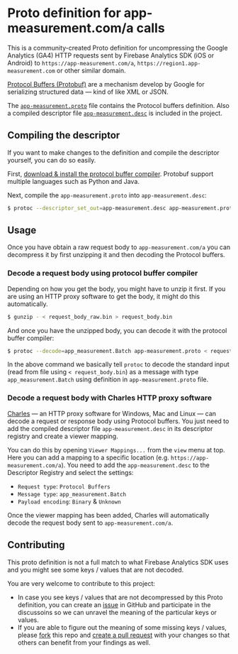 # Proto definition for app-measurement.com/a calls

This is a community-created Proto definition for uncompressing the Google Analytics (GA4) HTTP requests sent by Firebase Analytics SDK (iOS or Android) to `https://app-measurement.com/a`, `https://region1.app-measurement.com` or other similar domain.

[Protocol Buffers (Protobuf)](https://protobuf.dev) are a mechanism develop by Google for serializing structured data — kind of like XML or JSON.

The [`app-measurement.proto`](./app-measurement.proto) file contains the Protocol buffers definition. Also a compiled descriptor file [`app-measurement.desc`](./app-measurement.desc) is included in the project.

## Compiling the descriptor

If you want to make changes to the definition and compile the descriptor yourself, you can do so easily.

First, [download & install the protocol buffer compiler](https://github.com/protocolbuffers/protobuf#protocol-compiler-installation). Protobuf support multiple languages such as Python and Java.

Next, compile the `app-measurement.proto` into `app-measurement.desc`:

```bash
$ protoc --descriptor_set_out=app-measurement.desc app-measurement.proto
```

## Usage

Once you have obtain a raw request body to `app-measurement.com/a` you can decompress it by first unzipping it and then decoding the Protocol buffers.

### Decode a request body using protocol buffer compiler

Depending on how you get the body, you might have to unzip it first. If you are using an HTTP proxy software to get the body, it might do this automatically.

```bash
$ gunzip - < request_body_raw.bin > request_body.bin
```

And once you have the unzipped body, you can decode it with the protocol buffer compiler:

```bash
$ protoc --decode=app_measurement.Batch app-measurement.proto < request_body.bin
```

In the above command we basically tell `protoc` to decode the standard input (read from file using `< request_body.bin`) as a message with type `app_measurement.Batch` using definition in `app-measurement.proto` file.

### Decode a request body with Charles HTTP proxy software

[Charles](https://www.charlesproxy.com) — an HTTP proxy software for Windows, Mac and Linux — can decode a request or response body using Protocol buffers. You just need to add the compiled descriptor file `app-measurement.desc` in its descriptor registry and create a viewer mapping.

You can do this by opening `Viewer Mappings...` from the `view` menu at top. Here you can add a mapping to a specific location (e.g. `https://app-measurement.com/a`). You need to add the `app-measurement.desc` to the Descriptor Registry and select the settings:

- `Request type`: `Protocol Buffers`
- `Message type`: `app_measurement.Batch`
- `Payload encoding`: `Binary` & `Unknown`

Once the viewer mapping has been added, Charles will automatically decode the request body sent to `app-measurement.com/a`.

## Contributing

This proto definition is not a full match to what Firebase Analytics SDK uses and you might see some keys / values that are not decoded.

You are very welcome to contribute to this project:

- In case you see keys / values that are not decompressed by this Proto definition, you can create an [issue](./issue) in GitHub and participate in the discussoins so we can unravel the meaning of the particular keys or values.
- If you are able to figure out the meaning of some missing keys / values, please [fork](./fork) this repo and [create a pull request](./pulls) with your changes so that others can benefit from your findings as well.